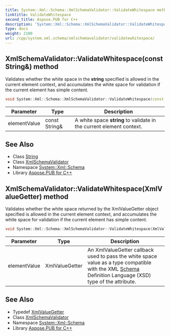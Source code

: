 ```yaml
---
title: System::Xml::Schema::XmlSchemaValidator::ValidateWhitespace method
linktitle: ValidateWhitespace
second_title: Aspose.PUB for C++
description: 'System::Xml::Schema::XmlSchemaValidator::ValidateWhitespace method. Validates whether the white space in the string specified is allowed in the current element context, and accumulates the white space for validation if the current element has simple content in C++.'
type: docs
weight: 2100
url: /cpp/system.xml.schema/xmlschemavalidator/validatewhitespace/
---
```

## XmlSchemaValidator::ValidateWhitespace(const String\&) method


Validates whether the white space in the **string** specified is allowed in the current element context, and accumulates the white space for validation if the current element has simple content.

```cpp
void System::Xml::Schema::XmlSchemaValidator::ValidateWhitespace(const String &elementValue)
```


| Parameter | Type | Description |
| --- | --- | --- |
| elementValue | const String\& | A white space **string** to validate in the current element context. |

## See Also

* Class [String](../../../system/string/)
* Class [XmlSchemaValidator](../)
* Namespace [System::Xml::Schema](../../)
* Library [Aspose.PUB for C++](../../../)
## XmlSchemaValidator::ValidateWhitespace(XmlValueGetter) method


Validates whether the white space returned by the XmlValueGetter object specified is allowed in the current element context, and accumulates the white space for validation if the current element has simple content.

```cpp
void System::Xml::Schema::XmlSchemaValidator::ValidateWhitespace(XmlValueGetter elementValue)
```


| Parameter | Type | Description |
| --- | --- | --- |
| elementValue | XmlValueGetter | An XmlValueGetter callback used to pass the white space value as a type compatible with the XML [Schema](../../) Definition Language (XSD) type of the attribute. |

## See Also

* Typedef [XmlValueGetter](../../xmlvaluegetter/)
* Class [XmlSchemaValidator](../)
* Namespace [System::Xml::Schema](../../)
* Library [Aspose.PUB for C++](../../../)
